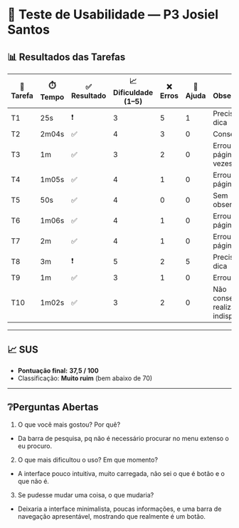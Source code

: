 # 👤 Teste de Usabilidade — P3 Josiel Santos

## 📊 Resultados das Tarefas
| 📝 Tarefa | ⏱️ Tempo | ✅ Resultado | 📈 Dificuldade (1–5) | ❌ Erros | 🙋 Ajuda | 🔎 Observações |
|-----------|----------|--------------|----------------------|----------|----------|----------------|
| T1 | 25s   | ❗ | 3 | 5 | 1 | Precisou de dica |
| T2 | 2m04s | ✅ | 4 | 3 | 0 | Conseguiu |
| T3 | 1m    | ✅ | 3 | 2 | 0 | Errou a página 2 vezes |
| T4 | 1m05s | ✅ | 4 | 1 | 0 | Errou a página 1 vez |
| T5 | 50s   | ✅ | 4 | 0 | 0 | Sem observações |
| T6 | 1m06s | ✅ | 4 | 1 | 0 | Errou a página 1 vez |
| T7 | 2m    | ✅ | 4 | 1 | 0 | Errou a página 1 vez |
| T8 | 3m    | ❗ | 5 | 2 | 5 | Precisou de dica |
| T9 | 1m    | ✅ | 3 | 1 | 0 | Errou página |
| T10| 1m02s | ✅ | 3 | 2 | 0 | Não conseguiu realizar pois indisponível |

---

## 📈 SUS
- **Pontuação final:** **37,5 / 100**  
- Classificação: **Muito ruim** (bem abaixo de 70)

---

## ❔Perguntas Abertas
1. O que você mais gostou? Por quê?
- Da barra de pesquisa, pq não é necessário procurar no menu extenso o eu procuro.
2. O que mais dificultou o uso? Em que momento?
- A interface pouco intuitiva, muito carregada, não sei o que é botão e o que não é.
3. Se pudesse mudar uma coisa, o que mudaria?
- Deixaria a interface minimalista, poucas informações, e uma barra de navegação apresentável, mostrando que realmente é um botão.
